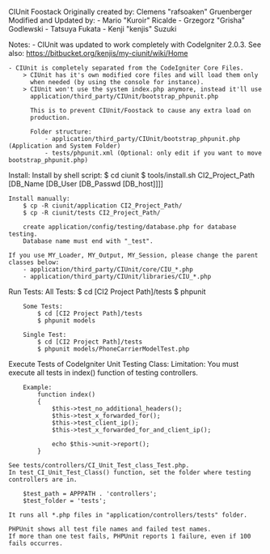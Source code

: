 CIUnit Foostack
    Originally created   by: Clemens "rafsoaken" Gruenberger
    Modified and Updated by:
	- Mario "Kuroir" Ricalde
	- Grzegorz "Grisha" Godlewski
	- Tatsuya Fukata
	- Kenji "kenjis" Suzuki

Notes:
    - CIUnit was updated to work completely with CodeIgniter 2.0.3.
    	See also: https://bitbucket.org/kenjis/my-ciunit/wiki/Home
    	
    - CIUnit is completely separated from the CodeIgniter Core Files.
        > CIUnit has it's own modified core files and will load them only
          when needed (by using the console for instance).
        > CIUnit won't use the system index.php anymore, instead it'll use
          application/third_party/CIUnit/bootstrap_phpunit.php

          This is to prevent CIUnit/Foostack to cause any extra load on
          production.

          Folder structure:
              - application/third_party/CIUnit/bootstrap_phpunit.php (Application and System Folder)
              - tests/phpunit.xml (Optional: only edit if you want to move bootstrap_phpunit.php)

Install:
	Install by shell script:
		$ cd ciunit
		$ tools/install.sh CI2_Project_Path [DB_Name [DB_User [DB_Passwd [DB_host]]]]
		
	Install manually:
		$ cp -R ciunit/application CI2_Project_Path/
		$ cp -R ciunit/tests CI2_Project_Path/
		
		create application/config/testing/database.php for database testing.
		Database name must end with "_test".
		
	If you use MY_Loader, MY_Output, MY_Session, please change the parent classes below:
		- application/third_party/CIUnit/core/CIU_*.php
		- application/third_party/CIUnit/libraries/CIU_*.php
		
Run Tests:
		All Tests:
			$ cd [CI2 Project Path]/tests
			$ phpunit
			
		Some Tests:
			$ cd [CI2 Project Path]/tests
			$ phpunit models
			
		Single Test:
			$ cd [CI2 Project Path]/tests
			$ phpunit models/PhoneCarrierModelTest.php

Execute Tests of CodeIgniter Unit Testing Class:
	Limitation:
		You must execute all tests in index() function of testing controllers.
		
		Example:
			function index()
			{
				$this->test_no_additional_headers();
				$this->test_x_forwarded_for();
				$this->test_client_ip();
				$this->test_x_forwarded_for_and_client_ip();
				
				echo $this->unit->report();
			}
		
	See tests/controllers/CI_Unit_Test_class_Test.php.
	In test_CI_Unit_Test_Class() function, set the folder where testing controllers are in.

		$test_path = APPPATH . 'controllers';
		$test_folder = 'tests';
	
	It runs all *.php files in "application/controllers/tests" folder.
	
	PHPUnit shows all test file names and failed test names.
	If more than one test fails, PHPUnit reports 1 failure, even if 100 fails occurres.
	